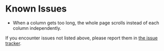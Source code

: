 # Known Issues

- When a column gets too long, the whole page scrolls instead of each column independently.

If you encounter issues not listed above, please report them in [the issue tracker](https://github.com/Craig-Macomber/game-tools/issues).